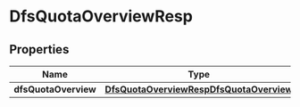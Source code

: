 # DfsQuotaOverviewResp

## Properties
Name | Type | Description | Notes
------------ | ------------- | ------------- | -------------
**dfsQuotaOverview** | [**DfsQuotaOverviewRespDfsQuotaOverview**](DfsQuotaOverviewRespDfsQuotaOverview.md) |  |  [optional]
